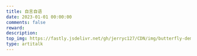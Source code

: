 ```yaml
---
title: 自言自语
date: 2023-01-01 00:00:00
comments: false
reward:
description:
top_img: https://fastly.jsdelivr.net/gh/jerryc127/CDN/img/butterfly-demo-talking-top-img.jpg
type: artitalk
---
```

